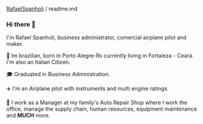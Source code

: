 [RafaelSpanholi](https://github.com/rafaelspanholi/rafaelspanholi) / readme.md

### Hi there 👋

I'm Rafael Spanholi, business administrator, comercial airplane pilot and maker.

📍 Im brazilian, born in Porto Alegre-Rs currently living in Fortaleza - Ceará. I'm also an Italian Citizen.

🎓 Graduated in Business Administration.

✈️ I'm an Airplane pilot with instruments and multi engine ratings.

🚗 I work as a Manager at my family's Auto Repair Shop where I work the office, manage the supply chain, human resources, equipment maintenance and **MUCH** more.



